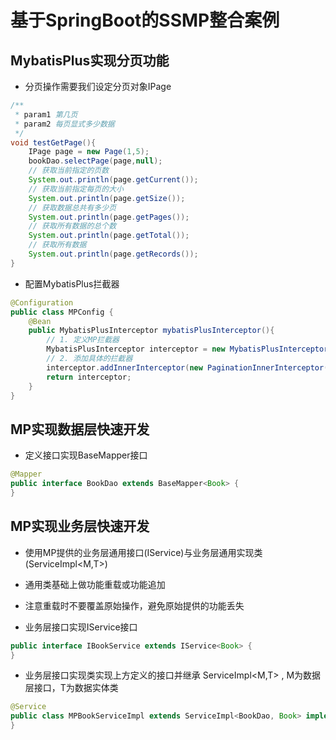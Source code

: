 # 基于SpringBoot的SSMP整合案例
## MybatisPlus实现分页功能
- 分页操作需要我们设定分页对象IPage
```java
/**
 * param1 第几页
 * param2 每页显式多少数据
 */
void testGetPage(){
    IPage page = new Page(1,5);
    bookDao.selectPage(page,null);
    // 获取当前指定的页数
    System.out.println(page.getCurrent());
    // 获取当前指定每页的大小
    System.out.println(page.getSize());
    // 获取数据总共有多少页
    System.out.println(page.getPages());
    // 获取所有数据的总个数
    System.out.println(page.getTotal());
    // 获取所有数据
    System.out.println(page.getRecords());
}
```
- 配置MybatisPlus拦截器
```java
@Configuration
public class MPConfig {
    @Bean
    public MybatisPlusInterceptor mybatisPlusInterceptor(){
        // 1. 定义MP拦截器
        MybatisPlusInterceptor interceptor = new MybatisPlusInterceptor();
        // 2. 添加具体的拦截器
        interceptor.addInnerInterceptor(new PaginationInnerInterceptor());
        return interceptor;
    }
}
```

## MP实现数据层快速开发
- 定义接口实现BaseMapper接口
```java
@Mapper
public interface BookDao extends BaseMapper<Book> {
}
```

## MP实现业务层快速开发
- 使用MP提供的业务层通用接口(IService)与业务层通用实现类(ServiceImpl<M,T>)
- 通用类基础上做功能重载或功能追加
- 注意重载时不要覆盖原始操作，避免原始提供的功能丢失

- 业务层接口实现IService接口
```java
public interface IBookService extends IService<Book> {
}
```
- 业务层接口实现类实现上方定义的接口并继承 ServiceImpl<M,T> , M为数据层接口，T为数据实体类
```java
@Service
public class MPBookServiceImpl extends ServiceImpl<BookDao, Book> implements IBookService {
}
```